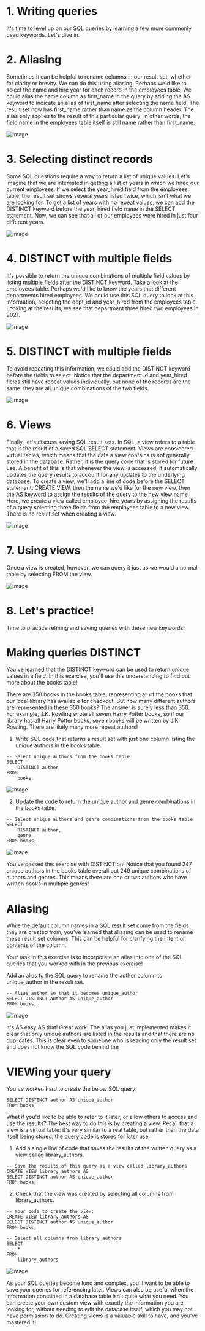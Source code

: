 # 1. Writing queries

It's time to level up on our SQL queries by learning a few more commonly used keywords. Let's dive in.

# 2. Aliasing

Sometimes it can be helpful to rename columns in our result set, whether for clarity or brevity. We can do this using aliasing. Perhaps we'd like to select the name and hire year for each record in the employees table. We could alias the name column as first_name in the query by adding the AS keyword to indicate an alias of first_name after selecting the name field. The result set now has first_name rather than name as the column header. The alias only applies to the result of this particular query; in other words, the field name in the employees table itself is still name rather than first_name.

![image](https://github.com/artempohribnyi/datacamp/assets/113499718/17ede1ff-70db-47a6-9760-bb4664911df1)

# 3. Selecting distinct records

Some SQL questions require a way to return a list of unique values. Let's imagine that we are interested in getting a list of years in which we hired our current employees. If we select the year_hired field from the employees table, the result set shows several years listed twice, which isn't what we are looking for. To get a list of years with no repeat values, we can add the DISTINCT keyword before the year_hired field name in the SELECT statement. Now, we can see that all of our employees were hired in just four different years.

![image](https://github.com/artempohribnyi/datacamp/assets/113499718/37d26199-16b1-49e2-a1e0-2c880d72b3c1)

# 4. DISTINCT with multiple fields

It's possible to return the unique combinations of multiple field values by listing multiple fields after the DISTINCT keyword. Take a look at the employees table. Perhaps we'd like to know the years that different departments hired employees. We could use this SQL query to look at this information, selecting the dept_id and year_hired from the employees table. Looking at the results, we see that department three hired two employees in 2021.

![image](https://github.com/artempohribnyi/datacamp/assets/113499718/9b22fff9-c4b4-4ff7-b69d-1d0566b9d2cc)

# 5. DISTINCT with multiple fields

To avoid repeating this information, we could add the DISTINCT keyword before the fields to select. Notice that the department id and year_hired fields still have repeat values individually, but none of the records are the same: they are all unique combinations of the two fields.

![image](https://github.com/artempohribnyi/datacamp/assets/113499718/fd2b12c9-3bd9-493c-9a68-8dcd287ab163)

# 6. Views

Finally, let's discuss saving SQL result sets. In SQL, a view refers to a table that is the result of a saved SQL SELECT statement. Views are considered virtual tables, which means that the data a view contains is not generally stored in the database. Rather, it is the query code that is stored for future use. A benefit of this is that whenever the view is accessed, it automatically updates the query results to account for any updates to the underlying database. To create a view, we'll add a line of code before the SELECT statement: CREATE VIEW, then the name we'd like for the new view, then the AS keyword to assign the results of the query to the new view name. Here, we create a view called employee_hire_years by assigning the results of a query selecting three fields from the employees table to a new view. There is no result set when creating a view.

![image](https://github.com/artempohribnyi/datacamp/assets/113499718/0ef872a7-fbed-4b38-8192-05ef9c912cc1)

# 7. Using views

Once a view is created, however, we can query it just as we would a normal table by selecting FROM the view.

![image](https://github.com/artempohribnyi/datacamp/assets/113499718/240512bd-2595-4eb5-8a45-59ef135decf0)

# 8. Let's practice!

Time to practice refining and saving queries with these new keywords!

# Making queries DISTINCT

You've learned that the DISTINCT keyword can be used to return unique values in a field. In this exercise, you'll use this understanding to find out more about the books table!

There are 350 books in the books table, representing all of the books that our local library has available for checkout. But how many different authors are represented in these 350 books? The answer is surely less than 350. For example, J.K. Rowling wrote all seven Harry Potter books, so if our library has all Harry Potter books, seven books will be written by J.K Rowling. There are likely many more repeat authors!

1. Write SQL code that returns a result set with just one column listing the unique authors in the books table.

```
-- Select unique authors from the books table
SELECT 
    DISTINCT author 
FROM 
    books
```

![image](https://github.com/artempohribnyi/datacamp/assets/113499718/dfc4dfad-0b7b-421f-908a-5394807497bc)

2. Update the code to return the unique author and genre combinations in the books table.

```
-- Select unique authors and genre combinations from the books table
SELECT 
    DISTINCT author,
    genre
FROM books;
```

![image](https://github.com/artempohribnyi/datacamp/assets/113499718/3f9c3f64-0d2f-4dfa-a1de-d3f13200279c)

You've passed this exercise with DISTINCTion! Notice that you found 247 unique authors in the books table overall but 249 unique combinations of authors and genres. This means there are one or two authors who have written books in multiple genres!

# Aliasing

While the default column names in a SQL result set come from the fields they are created from, you've learned that aliasing can be used to rename these result set columns. This can be helpful for clarifying the intent or contents of the column.

Your task in this exercise is to incorporate an alias into one of the SQL queries that you worked with in the previous exercise!

Add an alias to the SQL query to rename the author column to unique_author in the result set.

```
-- Alias author so that it becomes unique_author
SELECT DISTINCT author AS unique_author
FROM books;
```

![image](https://github.com/artempohribnyi/datacamp/assets/113499718/2afff158-4a15-4769-8fd4-1814a5590f4c)

It's AS easy AS that! Great work. The alias you just implemented makes it clear that only unique authors are listed in the results and that there are no duplicates. This is clear even to someone who is reading only the result set and does not know the SQL code behind the

# VIEWing your query

You've worked hard to create the below SQL query:
```
SELECT DISTINCT author AS unique_author
FROM books;
```
What if you'd like to be able to refer to it later, or allow others to access and use the results? The best way to do this is by creating a view. Recall that a view is a virtual table: it's very similar to a real table, but rather than the data itself being stored, the query code is stored for later use.

1. Add a single line of code that saves the results of the written query as a view called library_authors.

```
-- Save the results of this query as a view called library_authors
CREATE VIEW library_authors AS
SELECT DISTINCT author AS unique_author
FROM books;
```

2. Check that the view was created by selecting all columns from library_authors.

```
-- Your code to create the view:
CREATE VIEW library_authors AS
SELECT DISTINCT author AS unique_author
FROM books;

-- Select all columns from library_authors
SELECT 
    *
FROM 
    library_authors
```

![image](https://github.com/artempohribnyi/datacamp/assets/113499718/cb768b03-9bf3-4c7c-a94e-680ccee7b372)

As your SQL queries become long and complex, you'll want to be able to save your queries for referencing later. Views can also be useful when the information contained in a database table isn't quite what you need. You can create your own custom view with exactly the information you are looking for, without needing to edit the database itself, which you may not have permission to do. Creating views is a valuable skill to have, and you've mastered it!
